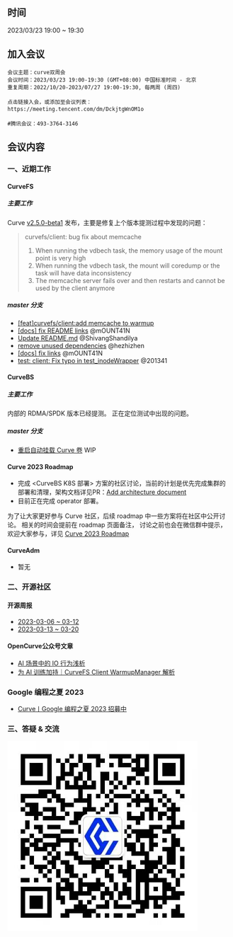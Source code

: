 ## 时间

2023/03/23 19:00 ~ 19:30

## 加入会议

```text
会议主题：curve双周会
会议时间：2023/03/23 19:00-19:30 (GMT+08:00) 中国标准时间 - 北京
重复周期：2022/10/20-2023/07/27 19:00-19:30, 每两周 (周四)

点击链接入会，或添加至会议列表：
https://meeting.tencent.com/dm/DckjtgWnOM1o

#腾讯会议：493-3764-3146
```

## 会议内容

### 一、近期工作

#### CurveFS

##### 主要工作

Curve [v2.5.0-beta1](https://github.com/opencurve/curve/releases/tag/v2.5.0-beta1) 发布，主要是修复上个版本提测过程中发现的问题：

>
> curvefs/client: bug fix about memcache
>
> 1. When running the vdbech task, the memory usage of the mount point is very high
> 2. When running the vdbech task, the mount will coredump or the task will have data inconsistency
> 3. The memcache server fails over and then restarts and cannot be used by the client anymore
>

##### master 分支

* [[feat]curvefs/client:add memcache to warmup](https://github.com/opencurve/curve/commit/bc369887112c464f03b88380573e0a86e76f5ad4)
* [[docs] fix README links](https://github.com/opencurve/curve/commit/5df1ed3a60d047abac658f2f17dcc3c24f95b857) @mOUNT41N
* [Update README.md](https://github.com/opencurve/curve/commit/3bca2313adc5c8b99a37f878309f2d57618f8152) @ShivangShandilya
* [remove unused dependencies](https://github.com/opencurve/curve/commit/7df086e765d801c7946db1af06f7adfb8b2af0b3) @hezhizhen
* [[docs] fix links](https://github.com/opencurve/curve/commit/9dd890bf2726e2a943b56391772f3878a0b2c97f) @mOUNT41N
* [test: client: Fix typo in test_inodeWrapper](https://github.com/opencurve/curve/commit/d621d967276fd8da1fe58a162fb543418ca3f308) @201341

#### CurveBS

##### 主要工作

内部的 RDMA/SPDK 版本已经提测。
正在定位测试中出现的问题。

##### master 分支

* [重启自动挂载 Curve 卷](https://github.com/opencurve/curve/pull/2316) WIP

#### Curve 2023 Roadmap

* 完成 <CurveBS K8S 部署> 方案的社区讨论，当前的计划是优先完成集群的部署和清理，架构文档详见PR：[Add architecture document](https://github.com/opencurve/curve-operator/pull/2)
* 目前正在完成 operator 部署。

为了让大家更好参与 Curve 社区，后续 roadmap 中一些方案将在社区中公开讨论。
相关的时间会提前在 roadmap 页面备注， 讨论之前也会在微信群中提示，欢迎大家参与，详见 [Curve 2023 Roadmap](https://github.com/opencurve/curve/issues/2207)

#### CurveAdm

* 暂无

### 二、开源社区

#### 开源周报

* [2023-03-06 ~ 03-12](https://github.com/opencurve/community/blob/master/affair/week_report/2023-03-13.md)
* [2023-03-13 ~ 03-20](https://github.com/opencurve/community/pull/27https://github.com/opencurve/community/pull/27)

#### OpenCurve公众号文章

* [AI 场景中的 IO 行为浅析](https://mp.weixin.qq.com/s/gR-R7WZPzpmieolAcCt7gA)
* [为 AI 训练加持｜CurveFS Client WarmupManager 解析](https://mp.weixin.qq.com/s/3JqjGCc7WGaQb7b7aKX0lg)

### Google 编程之夏 2023

* [Curve丨Google 编程之夏 2023 招募中](https://mp.weixin.qq.com/s/NpRxXMC0g7L8EY_jX19IHg)

### 三、答疑 & 交流

![Curve小助手微信](../images/curve-wechat.jpeg)

